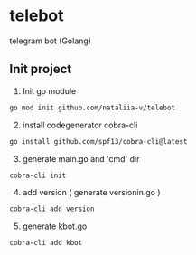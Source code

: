 # telebot
telegram bot (Golang)

## Init project

1. Init go module

```bash
go mod init github.com/nataliia-v/telebot  
``` 

2. install codegenerator cobra-cli

```bash
go install github.com/spf13/cobra-cli@latest 
``` 

3. generate main.go and 'cmd' dir
```bash
cobra-cli init 
``` 

4. add version ( generate versionin.go )
```bash
cobra-cli add version 
``` 

5. generate kbot.go

```bash
cobra-cli add kbot 
``` 
